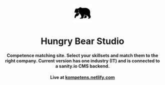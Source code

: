<p align="center">
  <a href="https://www.gatsbyjs.org">
    <img alt="bear-logo" src="./src/assets/bear-logo.png" width="60" />
  </a>
</p>
<h1 align="center">
  Hungry Bear Studio 
</h1>
<h4 align="center">
  Competence matching site. Select your skillsets and match them to the right company. Current version has one industry (IT) and is connected to a sanity.io CMS backend.
</h4>

<h4 align="center">
  Live at <a href="https://kompetens.netlify.com">kompetens.netlify.com</a>
</h4>
